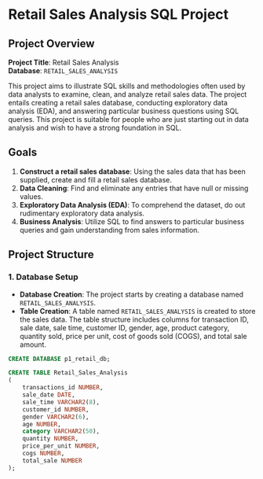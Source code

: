 # Retail Sales Analysis SQL Project

## Project Overview

**Project Title**: Retail Sales Analysis    
**Database**: `RETAIL_SALES_ANALYSIS`

This project aims to illustrate SQL skills and methodologies often used by data analysts to examine, clean, and analyze retail sales data. The project entails creating a retail sales database, conducting exploratory data analysis (EDA), and answering particular business questions using SQL queries. This project is suitable for people who are just starting out in data analysis and wish to have a strong foundation in SQL.

## Goals

1. **Construct a retail sales database**: Using the sales data that has been supplied, create and fill a retail sales database.
2. **Data Cleaning**: Find and eliminate any entries that have null or missing values.
3. **Exploratory Data Analysis (EDA)**: To comprehend the dataset, do out rudimentary exploratory data analysis.
4. **Business Analysis**: Utilize SQL to find answers to particular business queries and gain understanding from sales information.

## Project Structure

### 1. Database Setup

- **Database Creation**: The project starts by creating a database named `RETAIL_SALES_ANALYSIS`.
- **Table Creation**: A table named `RETAIL_SALES_ANALYSIS` is created to store the sales data. The table structure includes columns for transaction ID, sale date, sale time, customer ID, gender, age, product category, quantity sold, price per unit, cost of goods sold (COGS), and total sale amount.

```sql
CREATE DATABASE p1_retail_db;

CREATE TABLE Retail_Sales_Analysis
(
    transactions_id NUMBER,
    sale_date DATE,
    sale_time VARCHAR2(8),
    customer_id NUMBER,
    gender VARCHAR2(6),
    age NUMBER,
    category VARCHAR2(50),
    quantity NUMBER,
    price_per_unit NUMBER,
    cogs NUMBER,
    total_sale NUMBER
);
```
